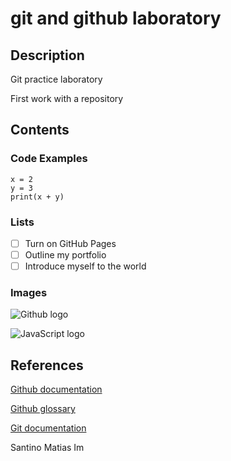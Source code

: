# git and github laboratory

## Description

Git practice laboratory

First work with a repository

## Contents

### Code Examples

```
x = 2 
y = 3
print(x + y)
```
### Lists
- [ ] Turn on GitHub Pages
- [ ] Outline my portfolio
- [ ] Introduce myself to the world

### Images

![Github logo]([https://upload.wikimedia.org/wikipedia/commons/thumb/c/c2/GitHub_Invertocat_Logo.svg/1200px-GitHub_Invertocat_Logo.svg.png](https://github.com/SantinoMatIm/git-lab/blob/cff607f6d6ed71925c1473ebc1b375e5c7310b04/GitHub_Invertocat_Logo.svg%20(1).png))

![JavaScript logo](https://1000marcas.net/wp-content/uploads/2020/11/JavaScript-logo.png)

## References
[Github documentation](https://docs.github.com/en)  

[Github glossary](https://docs.github.com/en/get-started/learning-about-github/github-glossary)  

[Git documentation](https://git-scm.com/doc)



Santino Matias Im
